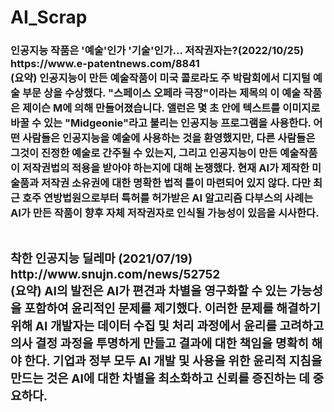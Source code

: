 # AI_Scrap

<h3>인공지능 작품은 '예술'인가 '기술'인가... 저작권자는?(2022/10/25)<br>
<p3>https://www.e-patentnews.com/8841<br>
(요약) 인공지능이 만든 예술작품이 미국 콜로라도 주 박람회에서 디지털 예술 부문 상을 수상했다. "스페이스 오페라 극장"이라는 제목의 이 예술 작품은 제이슨 M에 의해 만들어졌습니다. 앨런은 몇 초 안에 텍스트를 이미지로 바꿀 수 있는 "Midgeonie"라고 불리는 인공지능 프로그램을 사용한다. 어떤 사람들은 인공지능을 예술에 사용하는 것을 환영했지만, 다른 사람들은 그것이 진정한 예술로 간주될 수 있는지, 그리고 인공지능이 만든 예술작품이 저작권법의 적용을 받아야 하는지에 대해 논쟁했다. 현재 AI가 제작한 미술품과 저작권 소유권에 대한 명확한 법적 틀이 마련되어 있지 않다. 다만 최근 호주 연방법원으로부터 특허를 허가받은 AI 알고리즘 다부스의 사례는 AI가 만든 작품이 향후 자체 저작권자로 인식될 가능성이 있음을 시사한다.
<br><br>
<h3>착한 인공지능 딜레마 (2021/07/19)<br>
<p3>http://www.snujn.com/news/52752<br>
(요약) AI의 발전은 AI가 편견과 차별을 영구화할 수 있는 가능성을 포함하여 윤리적인 문제를 제기했다. 이러한 문제를 해결하기 위해 AI 개발자는 데이터 수집 및 처리 과정에서 윤리를 고려하고 의사 결정 과정을 투명하게 만들고 결과에 대한 책임을 명확히 해야 한다. 기업과 정부 모두 AI 개발 및 사용을 위한 윤리적 지침을 만드는 것은 AI에 대한 차별을 최소화하고 신뢰를 증진하는 데 중요하다.
